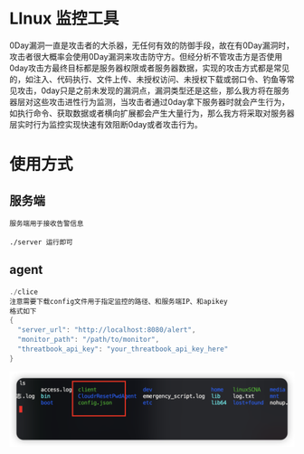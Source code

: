 # LInux 监控工具	

​	 0Day漏洞一直是攻击者的大杀器，无任何有效的防御手段，故在有0Day漏洞时，攻击者很大概率会使用0Day漏洞来攻击防守方。但经分析不管攻击方是否使用0day攻击方最终目标都是服务器权限或者服务器数据，实现的攻击方式都是常见的，如注入、代码执行、文件上传、未授权访问、未授权下载或弱口令、钓鱼等常见攻击，0day只是之前未发现的漏洞点，漏洞类型还是这些，那么我方将在服务器层对这些攻击进性行为监测，当攻击者通过0day拿下服务器时就会产生行为，如执行命令、获取数据或者横向扩展都会产生大量行为，那么我方将采取对服务器层实时行为监控实现快速有效阻断0day或者攻击行为。



# 使用方式

## 服务端

```
服务端用于接收告警信息

./server 运行即可
```

## agent

```go
./clice 
注意需要下载config文件用于指定监控的路径、和服务端IP、和apikey
格式如下
{
  "server_url": "http://localhost:8080/alert",
  "monitor_path": "/path/to/monitor",
  "threatbook_api_key": "your_threatbook_api_key_here"
}

```

![image-20240329145928783](image-20240329145928783.png)
